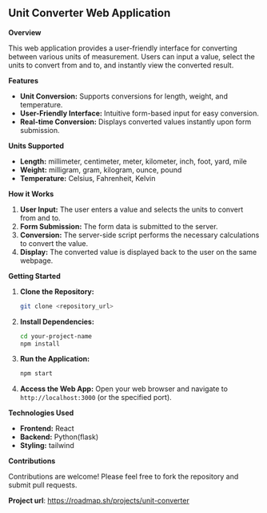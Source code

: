 ## Unit Converter Web Application

**Overview**

This web application provides a user-friendly interface for converting between various units of measurement. Users can input a value, select the units to convert from and to, and instantly view the converted result.

**Features**

* **Unit Conversion:** Supports conversions for length, weight, and temperature.
* **User-Friendly Interface:** Intuitive form-based input for easy conversion.
* **Real-time Conversion:** Displays converted values instantly upon form submission.

**Units Supported**

* **Length:** millimeter, centimeter, meter, kilometer, inch, foot, yard, mile
* **Weight:** milligram, gram, kilogram, ounce, pound
* **Temperature:** Celsius, Fahrenheit, Kelvin

**How it Works**

1. **User Input:** The user enters a value and selects the units to convert from and to.
2. **Form Submission:** The form data is submitted to the server.
3. **Conversion:** The server-side script performs the necessary calculations to convert the value.
4. **Display:** The converted value is displayed back to the user on the same webpage.

**Getting Started**

1. **Clone the Repository:**
   ```bash
   git clone <repository_url>
   ```
2. **Install Dependencies:**
   ```bash
   cd your-project-name
   npm install
   ```
3. **Run the Application:**
   ```bash
   npm start
   ```
4. **Access the Web App:** Open your web browser and navigate to `http://localhost:3000` (or the specified port).

**Technologies Used**

* **Frontend:** React
* **Backend:** Python(flask)
* **Styling:** tailwind

**Contributions**

Contributions are welcome! Please feel free to fork the repository and submit pull requests.

**Project url**: https://roadmap.sh/projects/unit-converter
